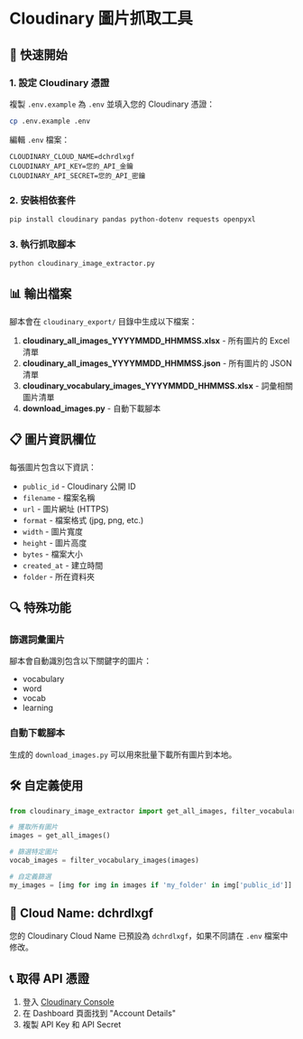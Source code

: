 # Cloudinary 圖片抓取工具

## 🚀 快速開始

### 1. 設定 Cloudinary 憑證

複製 `.env.example` 為 `.env` 並填入您的 Cloudinary 憑證：

```bash
cp .env.example .env
```

編輯 `.env` 檔案：
```
CLOUDINARY_CLOUD_NAME=dchrdlxgf
CLOUDINARY_API_KEY=您的_API_金鑰
CLOUDINARY_API_SECRET=您的_API_密鑰
```

### 2. 安裝相依套件

```bash
pip install cloudinary pandas python-dotenv requests openpyxl
```

### 3. 執行抓取腳本

```bash
python cloudinary_image_extractor.py
```

## 📊 輸出檔案

腳本會在 `cloudinary_export/` 目錄中生成以下檔案：

1. **cloudinary_all_images_YYYYMMDD_HHMMSS.xlsx** - 所有圖片的 Excel 清單
2. **cloudinary_all_images_YYYYMMDD_HHMMSS.json** - 所有圖片的 JSON 清單  
3. **cloudinary_vocabulary_images_YYYYMMDD_HHMMSS.xlsx** - 詞彙相關圖片清單
4. **download_images.py** - 自動下載腳本

## 📋 圖片資訊欄位

每張圖片包含以下資訊：
- `public_id` - Cloudinary 公開 ID
- `filename` - 檔案名稱
- `url` - 圖片網址 (HTTPS)
- `format` - 檔案格式 (jpg, png, etc.)
- `width` - 圖片寬度
- `height` - 圖片高度
- `bytes` - 檔案大小
- `created_at` - 建立時間
- `folder` - 所在資料夾

## 🔍 特殊功能

### 篩選詞彙圖片
腳本會自動識別包含以下關鍵字的圖片：
- vocabulary
- word
- vocab
- learning

### 自動下載腳本
生成的 `download_images.py` 可以用來批量下載所有圖片到本地。

## 🛠️ 自定義使用

```python
from cloudinary_image_extractor import get_all_images, filter_vocabulary_images

# 獲取所有圖片
images = get_all_images()

# 篩選特定圖片
vocab_images = filter_vocabulary_images(images)

# 自定義篩選
my_images = [img for img in images if 'my_folder' in img['public_id']]
```

## 🎯 Cloud Name: dchrdlxgf

您的 Cloudinary Cloud Name 已預設為 `dchrdlxgf`，如果不同請在 `.env` 檔案中修改。

## 📞 取得 API 憑證

1. 登入 [Cloudinary Console](https://cloudinary.com/console)
2. 在 Dashboard 頁面找到 "Account Details"
3. 複製 API Key 和 API Secret
